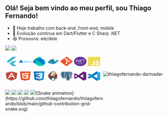 ## Olá! Seja bem vindo ao meu perfil, sou Thiago Fernando!

- 🔭 Hoje trabalho com back-end ,front-end, mobile
- 🌱 Evolução continua em Dart/Flutter e C Sharp .NET
- 😄 Pronouns: ele/dele

<div>
  <a href="https://github.com/thiiagofernando"></a>
  <img height="180em" src="https://github-readme-stats.vercel.app/api?username=thiiagofernando&show_icons=true&theme=dark&include_all_commits=true&count_private=true"/>
  <img height="180em" src="https://github-readme-stats.vercel.app/api/top-langs/?username=thiiagofernando&layout=compact&langs_count=7&theme=dark"/>
</div>
<div style="display: inline_block"><br>
  <img align="center" alt="thiiagofernando-Flutter" height="30" width="40" src="https://github.com/devicons/devicon/blob/master/icons/flutter/flutter-plain.svg">
  <img align="center" alt="thiiagofernando-Azure" height="30" width="40" src="https://raw.githubusercontent.com/devicons/devicon/master/icons/azure/azure-original-wordmark.svg">
  <img align="center" alt="thiiagofernando-DartLang" height="30" width="40" src="https://raw.githubusercontent.com/devicons/devicon/master/icons/dart/dart-original.svg">
  <img align="center" alt="thiiagofernando-Docker" height="30" width="40" src="https://raw.githubusercontent.com/devicons/devicon/master/icons/docker/docker-original.svg">
  <img align="center" alt="thiiagofernando-Git" height="30" width="40" src="https://raw.githubusercontent.com/devicons/devicon/master/icons/git/git-original.svg">
  <img align="center" alt="thiiagofernando-Csharp" height="30" width="40" src="https://raw.githubusercontent.com/devicons/devicon/master/icons/dotnetcore/dotnetcore-original.svg">
  <img align="center" alt="thiiagofernando-Js" height="30" width="40" src="https://raw.githubusercontent.com/devicons/devicon/master/icons/javascript/javascript-plain.svg">
</div>
<div style="display: inline_block"><br>
  <img align="center" alt="thiiagofernando-Angular" height="30" width="40" src="https://raw.githubusercontent.com/devicons/devicon/master/icons/angularjs/angularjs-plain.svg">
  <img align="center" alt="thiiagofernando-HTML" height="30" width="40" src="https://raw.githubusercontent.com/devicons/devicon/master/icons/html5/html5-original.svg">
  <img align="center" alt="thiiagofernando-CSS" height="30" width="40" src="https://raw.githubusercontent.com/devicons/devicon/master/icons/css3/css3-original.svg">
  <img align="center" alt="thiiagofernando-Jenkins" height="30" width="40" src="https://raw.githubusercontent.com/devicons/devicon/master/icons/jenkins/jenkins-original.svg">
  <img align="center" alt="thiiagofernando-Postgres" height="30" width="40" src="https://raw.githubusercontent.com/devicons/devicon/master/icons/postgresql/postgresql-original.svg">
  <img align="center" alt="thiiagofernando-VsStudio" height="30" width="40" src="https://raw.githubusercontent.com/devicons/devicon/master/icons/visualstudio/visualstudio-plain.svg">
  <img align="center" alt="thiiagofernando-Vscode" height="30" width="40" src="https://raw.githubusercontent.com/devicons/devicon/master/icons/vscode/vscode-original.svg">
  <img align="right" alt="thiiagofernando-dartvader" height="100" src="https://media.giphy.com/media/GIIC4jmmUlXZS/giphy.gif">
</div>

##

<div>  
    <a href="https://www.youtube.com/c/ThiagoFernando1" target="_blank"><img src="https://img.shields.io/badge/YouTube-FF0000?style=for-the-badge&logo=youtube&logoColor=white" target="_blank"></a>
  <a href="https://www.instagram.com/thiiagofernando" target="_blank"><img src="https://img.shields.io/badge/-Instagram-%23E4405F?style=for-the-badge&logo=instagram&logoColor=white" target="_blank"></a>
 <a href="https://discord.com/channels/thiiagofernando#2012" target="_blank"><img src="https://img.shields.io/badge/Discord-7289DA?style=for-the-badge&logo=discord&logoColor=white" target="_blank"></a> 
  <a href = "mailto:thiiago.fernandop@gmail.com"><img src="https://img.shields.io/badge/-Gmail-%23333?style=for-the-badge&logo=gmail&logoColor=white" target="_blank"></a>
  <a href="https://www.linkedin.com/in/thiiagofernando" target="_blank"><img src="https://img.shields.io/badge/-LinkedIn-%230077B5?style=for-the-badge&logo=linkedin&logoColor=white" target="_blank"></a>![Snake animation](https://github.com/thiiagofernando/thiiagofernando/blob/main/github-contribution-grid-snake.svg)
  
</div>
